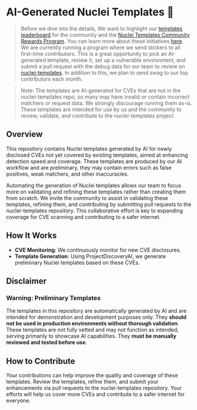 # AI-Generated Nuclei Templates 👾

> Before we dive into the details, We want to highlight our [templates leaderboard](https://cloud.projectdiscovery.io/templates/leaderboard) for the community and the [Nuclei Templates Community Rewards Program](https://github.com/projectdiscovery/nuclei-templates/blob/main/Community-Rewards-FAQ.md). You can learn more about these initiatives [here](https://projectdiscovery.io/blog/announcing-the-nuclei-templates-community-leaderboard-and-rewards). We are currently running a program where we send stickers to all first-time contributors. This is a great opportunity to pick an AI-generated template, review it, set up a vulnerable environment, and submit a pull request with the debug data for our team to review on [nuclei-templates](https://github.com/projectdiscovery/nuclei-templates). In addition to this, we plan to send swag to our top contributors each month.

> Note: The templates are AI-generated for CVEs that are not in the nuclei-templates repo, so many may have invalid or contain incorrect matchers or request data. We strongly discourage running them as-is. These templates are intended for use by us and the community to review, validate, and contribute to the nuclei-templates project.

## Overview
This repository contains Nuclei templates generated by AI for newly disclosed CVEs not yet covered by existing templates, aimed at enhancing detection speed and coverage. These templates are produced by our AI workflow and are preliminary, they may contain errors such as false positives, weak matchers, and other inaccuracies.

Automating the generation of Nuclei templates allows our team to focus more on validating and refining these templates rather than creating them from scratch. We invite the community to assist in validating these templates, refining them, and contributing by submitting pull requests to the nuclei-templates repository. This collaborative effort is key to expanding coverage for CVE scanning and contributing to a safer internet.

## How It Works
- **CVE Monitoring**: We continuously monitor for new CVE disclosures.
- **Template Generation**: Using ProjectDiscoveryAI, we generate preliminary Nuclei templates based on these CVEs.

## Disclaimer
### Warning: Preliminary Templates
The templates in this repository are automatically generated by AI and are intended for demonstration and development purposes only. They **should not be used in production environments without thorough validation**. These templates are not fully vetted and may not function as intended, serving primarily to showcase AI capabilities. They **must be manually reviewed and tested before use**.

## How to Contribute
Your contributions can help improve the quality and coverage of these templates. Review the templates, refine them, and submit your enhancements via pull requests to the nuclei-templates repository. Your efforts will help us cover more CVEs and contribute to a safer internet for everyone.
